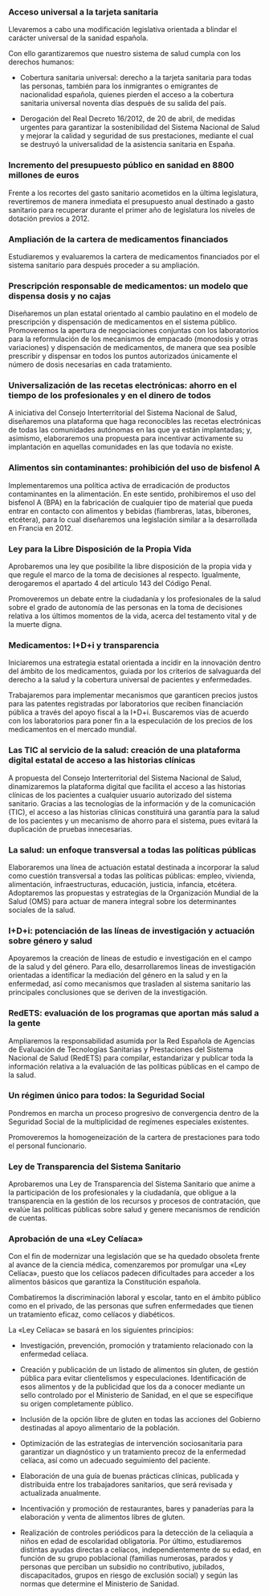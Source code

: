### Acceso universal a la tarjeta sanitaria
Llevaremos a cabo una modificación legislativa orientada
a blindar el carácter universal de la sanidad española.

Con ello garantizaremos que nuestro sistema de salud
cumpla con los derechos humanos:

 - Cobertura sanitaria universal: derecho a la tarjeta
sanitaria para todas las personas, también para los
inmigrantes o emigrantes de nacionalidad española,
quienes pierden el acceso a la cobertura sanitaria
universal noventa días después de su salida del país.

 - Derogación del Real Decreto 16/2012, de 20 de abril,
de medidas urgentes para garantizar la sostenibilidad
del Sistema Nacional de Salud y mejorar la calidad y
seguridad de sus prestaciones, mediante el cual se
destruyó la universalidad de la asistencia sanitaria en
España.

### Incremento del presupuesto público en sanidad en 8800 millones de euros
Frente a los recortes del gasto sanitario acometidos en la
última legislatura, revertiremos de manera inmediata el
presupuesto anual destinado a gasto sanitario para recuperar
durante el primer año de legislatura los niveles de
dotación previos a 2012.

### Ampliación de la cartera de medicamentos financiados
Estudiaremos y evaluaremos la cartera de medicamentos
financiados por el sistema sanitario para después proceder
a su ampliación.

### Prescripción responsable de medicamentos: un modelo que dispensa dosis y no cajas
Diseñaremos un plan estatal orientado al cambio paulatino
en el modelo de prescripción y dispensación de
medicamentos en el sistema público. Promoveremos la
apertura de negociaciones conjuntas con los laboratorios
para la reformulación de los mecanismos de empacado
(monodosis y otras variaciones) y dispensación de
medicamentos, de manera que sea posible prescribir y
dispensar en todos los puntos autorizados únicamente el
número de dosis necesarias en cada tratamiento.

### Universalización de las recetas electrónicas: ahorro en el tiempo de los profesionales y en el dinero de todos
A iniciativa del Consejo Interterritorial del Sistema Nacional
de Salud, diseñaremos una plataforma que haga
reconocibles las recetas electrónicas de todas las comunidades
autónomas en las que ya están implantadas; y,
asimismo, elaboraremos una propuesta para incentivar
activamente su implantación en aquellas comunidades
en las que todavía no existe.

### Alimentos sin contaminantes: prohibición del uso de bisfenol A
Implementaremos una política activa de erradicación de
productos contaminantes en la alimentación. En este
sentido, prohibiremos el uso del bisfenol A (BPA) en la
fabricación de cualquier tipo de material que pueda entrar
en contacto con alimentos y bebidas (fiambreras,
latas, biberones, etcétera), para lo cual diseñaremos una
legislación similar a la desarrollada en Francia en 2012.

### Ley para la Libre Disposición de la Propia Vida
Aprobaremos una ley que posibilite la libre disposición
de la propia vida y que regule el marco de la toma de decisiones
al respecto. Igualmente, derogaremos el apartado
4 del artículo 143 del Código Penal.

Promoveremos un debate entre la ciudadanía y los profesionales
de la salud sobre el grado de autonomía de las
personas en la toma de decisiones relativa a los últimos
momentos de la vida, acerca del testamento vital y de la
muerte digna.

### Medicamentos: I+D+i y transparencia
Iniciaremos una estrategia estatal orientada a incidir en la
innovación dentro del ámbito de los medicamentos, guiada
por los criterios de salvaguarda del derecho a la salud y la
cobertura universal de pacientes y enfermedades.

Trabajaremos para implementar mecanismos que garanticen
precios justos para las patentes registradas por
laboratorios que reciben financiación pública a través del
apoyo fiscal a la I+D+i. Buscaremos vías de acuerdo con
los laboratorios para poner fin a la especulación de los
precios de los medicamentos en el mercado mundial.

### Las TIC al servicio de la salud: creación de una plataforma digital estatal de acceso a las historias clínicas
A propuesta del Consejo Interterritorial del Sistema Nacional
de Salud, dinamizaremos la plataforma digital que
facilita el acceso a las historias clínicas de los pacientes a
cualquier usuario autorizado del sistema sanitario. Gracias
a las tecnologías de la información y de la comunicación
(TIC), el acceso a las historias clínicas constituirá
una garantía para la salud de los pacientes y un mecanismo
de ahorro para el sistema, pues evitará la duplicación
de pruebas innecesarias.

### La salud: un enfoque transversal a todas las políticas públicas
Elaboraremos una línea de actuación estatal destinada
a incorporar la salud como cuestión transversal a todas
las políticas públicas: empleo, vivienda, alimentación,
infraestructuras, educación, justicia, infancia, etcétera.
Adoptaremos las propuestas y estrategias de la Organización
Mundial de la Salud (OMS) para actuar de manera
integral sobre los determinantes sociales de la salud.

### I+D+i: potenciación de las líneas de investigación y actuación sobre género y salud
Apoyaremos la creación de líneas de estudio e investigación
en el campo de la salud y del género. Para ello,
desarrollaremos líneas de investigación orientadas a
identificar la mediación del género en la salud y en la enfermedad,
así como mecanismos que trasladen al sistema
sanitario las principales conclusiones que se deriven
de la investigación.

### RedETS: evaluación de los programas que aportan más salud a la gente
Ampliaremos la responsabilidad asumida por la Red
Española de Agencias de Evaluación de Tecnologías Sanitarias
y Prestaciones del Sistema Nacional de Salud
(RedETS) para compilar, estandarizar y publicar toda la
información relativa a la evaluación de las políticas públicas en el campo de la salud.

### Un régimen único para todos: la Seguridad Social
Pondremos en marcha un proceso progresivo de convergencia
dentro de la Seguridad Social de la multiplicidad
de regímenes especiales existentes.

Promoveremos la homogeneización de la cartera de prestaciones
para todo el personal funcionario.

### Ley de Transparencia del Sistema Sanitario
Aprobaremos una Ley de Transparencia del Sistema Sanitario
que anime a la participación de los profesionales
y la ciudadanía, que obligue a la transparencia en la
gestión de los recursos y procesos de contratación, que
evalúe las políticas públicas sobre salud y genere mecanismos
de rendición de cuentas.

### Aprobación de una «Ley Celíaca»
Con el fin de modernizar una legislación que se ha quedado
obsoleta frente al avance de la ciencia médica, comenzaremos
por promulgar una «Ley Celíaca», puesto que
los celíacos padecen dificultades para acceder a los alimentos
básicos que garantiza la Constitución española.

Combatiremos la discriminación laboral y escolar, tanto
en el ámbito público como en el privado, de las personas
que sufren enfermedades que tienen un tratamiento eficaz,
como celíacos y diabéticos.

La «Ley Celíaca» se basará en los siguientes principios:

 - Investigación, prevención, promoción y tratamiento
relacionado con la enfermedad celíaca.

 - Creación y publicación de un listado de alimentos sin
gluten, de gestión pública para evitar clientelismos y
especulaciones. Identificación de esos alimentos y de
la publicidad que los da a conocer mediante un sello
controlado por el Ministerio de Sanidad, en el que se
especifique su origen completamente público.

 - Inclusión de la opción libre de gluten en todas las acciones
del Gobierno destinadas al apoyo alimentario
de la población.

 - Optimización de las estrategias de intervención sociosanitaria
para garantizar un diagnóstico y un tratamiento
precoz de la enfermedad celíaca, así como
un adecuado seguimiento del paciente.

 - Elaboración de una guía de buenas prácticas clínicas,
publicada y distribuida entre los trabajadores sanitarios,
que será revisada y actualizada anualmente.

 - Incentivación y promoción de restaurantes, bares y
panaderías para la elaboración y venta de alimentos
libres de gluten.

 - Realización de controles periódicos para la detección de
la celiaquía a niños en edad de escolaridad obligatoria.
Por último, estudiaremos distintas ayudas directas a celíacos,
independientemente de su edad, en función de su
grupo poblacional (familias numerosas, parados y personas
que perciban un subsidio no contributivo, jubilados,
discapacitados, grupos en riesgo de exclusión social) y según
las normas que determine el Ministerio de Sanidad.
